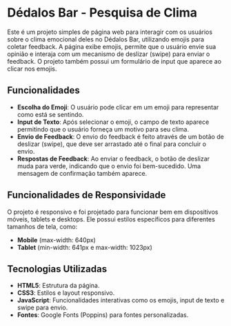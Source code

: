 # Dédalos Bar - Pesquisa de Clima

Este é um projeto simples de página web para interagir com os usuários sobre o clima emocional deles no Dédalos Bar, utilizando emojis para coletar feedback. A página exibe emojis, permite que o usuário envie sua opinião e interaja com um mecanismo de deslizar (swipe) para enviar o feedback. O projeto também possui um formulário de input que aparece ao clicar nos emojis.

## Funcionalidades

- **Escolha do Emoji**: O usuário pode clicar em um emoji para representar como está se sentindo.
- **Input de Texto**: Após selecionar o emoji, o campo de texto aparece permitindo que o usuário forneça um motivo para seu clima.
- **Envio de Feedback**: O envio do feedback é feito através de um botão de deslizar (swipe), que deve ser arrastado até o final para concluir o envio.
- **Respostas de Feedback**: Ao enviar o feedback, o botão de deslizar muda para verde, indicando que o envio foi bem-sucedido. Uma mensagem de confirmação também aparece.

## Funcionalidades de Responsividade

O projeto é responsivo e foi projetado para funcionar bem em dispositivos móveis, tablets e desktops. Ele possui estilos específicos para diferentes tamanhos de tela, como:

- **Mobile** (max-width: 640px)
- **Tablet** (min-width: 641px e max-width: 1023px)

## Tecnologias Utilizadas

- **HTML5**: Estrutura da página.
- **CSS3**: Estilos e layout responsivo.
- **JavaScript**: Funcionalidades interativas como os emojis, input de texto e swipe para envio.
- **Fontes**: Google Fonts (Poppins) para fontes personalizadas.